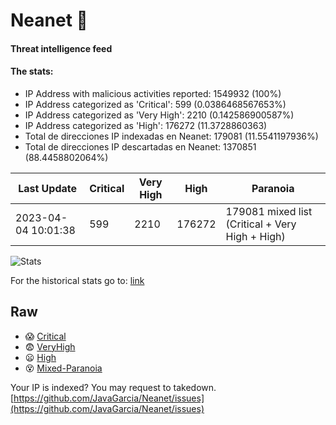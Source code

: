 # Neanet :hocho:
#### Threat intelligence feed
#### The stats:

- IP Address with malicious activities reported: 1549932 (100%)
- IP Address categorized as 'Critical':  599 (0.0386468567653%)
- IP Address categorized as 'Very High':  2210 (0.142586900587%)
- IP Address categorized as 'High':  176272 (11.3728860363)
- Total de direcciones IP indexadas en Neanet:  179081 (11.5541197936%)
- Total de direcciones IP descartadas en Neanet:  1370851 (88.4458802064%)

| Last Update | Critical | Very High | High | Paranoia |
| --- | --- | --- | --- | --- |
| 2023-04-04 10:01:38 | 599 | 2210 | 176272 | 179081 mixed list (Critical + Very High + High)|

![Stats](https://docs.google.com/spreadsheets/d/e/2PACX-1vSnaNMIXVabIpDJjufMlzH7poXnshF3mgd8Is1g9ytUEzVsP5my4Trn8f-xkoLLQ38xpL3HtmUexLo6/pubchart?oid=501124687&format=image)

For the historical stats go to: [link](/stats.csv)
## Raw
- :scream: [Critical](https://raw.githubusercontent.com/JavaGarcia/Neanet/master/blacklists/neanet_critical.txt)
- :fearful: [VeryHigh](https://raw.githubusercontent.com/JavaGarcia/Neanet/master/blacklists/neanet_veryHigh.txtt)
- :frowning: [High](https://raw.githubusercontent.com/JavaGarcia/Neanet/master/blacklists/neanet_high.txt)
- :dizzy_face: [Mixed-Paranoia](https://raw.githubusercontent.com/JavaGarcia/Neanet/master/blacklists/neanet_all.txt)


Your IP is indexed? You may request to takedown. [https://github.com/JavaGarcia/Neanet/issues](https://github.com/JavaGarcia/Neanet/issues)










































































































































































































































































































































































































































































































































































































































































































































































































































































































































































































































































































































































































































































































































































































































































































































































































































































































































































































































































































































































































































































































































































































































































































































































































































































































































































































































































































































































































































































































































































































































































































































































































































































































































































































































































































































































































































































































































































































































































































































































































































































































































































































































































































































































































































































































































































































































































































































































































































































































































































































































































































































































































































































































































































































































































































































































































































































































































































































































































































































































































































































































































































































































































































































































































































































































































































































































































































































































































































































































































































































































































































































































































































































































































































































































































































































































































































































































































































































































































































































































































































































































































































































































































































































































































































































































































































































































































































































































































































































































































































































































































































































































































































































































































































































































































































































































































































































































































































































































































































































































































































































































































































































































































































































































































































































































































































